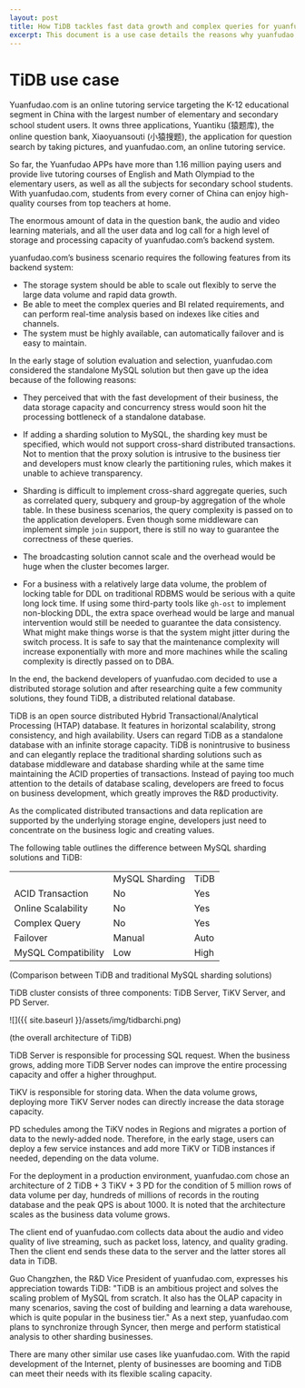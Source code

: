 ```yaml
---
layout: post
title: How TiDB tackles fast data growth and complex queries for yuanfudao.com
excerpt: This document is a use case details the reasons why yuanfudao.com chose TiDB as its backend database solution to tackle their fast data growth and complex queries.
---
```


# TiDB use case


Yuanfudao.com is an online tutoring service targeting the K-12 educational segment in China with the largest number of elementary and secondary school student users. It owns three applications, Yuantiku (猿题库), the online question bank, Xiaoyuansouti (小猿搜题), the application for question search by taking pictures, and yuanfudao.com, an online tutoring service.

So far, the Yuanfudao APPs have more than 1.16 million paying users and provide live tutoring courses of English and Math Olympiad to the elementary users, as well as all the subjects for secondary school students. With yuanfudao.com, students from every corner of China can enjoy high-quality courses from top teachers at home.

The enormous amount of data in the question bank, the audio and video learning materials, and all the user data and log call for a high level of storage and processing capacity of yuanfudao.com’s backend system.

yuanfudao.com’s business scenario requires the following features from its backend system:

+ The storage system should be able to scale out flexibly to serve the large data volume and rapid data growth.
+ Be able to meet the complex queries and BI related requirements, and can perform real-time analysis based on indexes like cities and channels.
+ The system must be highly available, can automatically failover and is easy to maintain.

In the early stage of solution evaluation and selection, yuanfudao.com considered the standalone MySQL solution but then gave up the idea because of the following reasons:

+ They perceived that with the fast development of their business, the data storage capacity and concurrency stress would soon hit the processing bottleneck of a standalone database. 

+ If adding a sharding solution to MySQL, the sharding key must be specified, which would not support cross-shard distributed transactions. Not to mention that the proxy solution is intrusive to the business tier and developers must know clearly the partitioning rules, which makes it unable to achieve transparency.

+ Sharding is difficult to implement cross-shard aggregate queries, such as correlated query, subquery and group-by aggregation of the whole table. In these business scenarios, the query complexity is passed on to the application developers. Even though some middleware can implement simple `join` support, there is still no way to guarantee the correctness of these queries. 

+ The broadcasting solution cannot scale and the overhead would be huge when the cluster becomes larger. 

+ For a business with a relatively large data volume, the problem of locking table for DDL on traditional RDBMS would be serious with a quite long lock time. If using some third-party tools like `gh-ost` to implement non-blocking DDL, the extra space overhead would be large and manual intervention would still be needed to guarantee the data consistency. What might make things worse is that the system might jitter during the switch process. It is safe to say that the maintenance complexity will increase exponentially with more and more machines while the scaling complexity is directly passed on to DBA. 

In the end, the backend developers of yuanfudao.com decided to use a distributed storage solution and after researching quite a few community solutions, they found TiDB, a distributed relational database.

TiDB is an open source distributed Hybrid Transactional/Analytical Processing (HTAP) database. It features in horizontal scalability, strong consistency, and high availability. Users can regard TiDB as a standalone database with an infinite storage capacity. TiDB is nonintrusive to business and can elegantly replace the traditional sharding solutions such as database middleware and database sharding while at the same time maintaining the ACID properties of transactions. Instead of paying too much attention to the details of database scaling, developers are freed to focus on business development, which greatly improves the R&D productivity. 

As the complicated distributed transactions and data replication are supported by the underlying storage engine, developers just need to concentrate on the business logic and creating values.

The following table outlines the difference between MySQL sharding solutions and TiDB:

<table>
  <tr>
    <td></td>
    <td>MySQL Sharding</td>
    <td>TiDB</td>
  </tr>
  <tr>
    <td>ACID Transaction</td>
    <td>No</td>
    <td>Yes</td>
  </tr>
  <tr>
    <td>Online Scalability</td>
    <td>No</td>
    <td>Yes</td>
  </tr>
  <tr>
    <td>Complex Query</td>
    <td>No</td>
    <td>Yes</td>
  </tr>
  <tr>
    <td>Failover</td>
    <td>Manual</td>
    <td>Auto</td>
  </tr>
  <tr>
    <td>MySQL Compatibility</td>
    <td>Low</td>
    <td>High</td>
  </tr>
</table>


(Comparison between TiDB and traditional MySQL sharding solutions)

TiDB cluster consists of three components: TiDB Server, TiKV Server, and PD Server.

![]({{ site.baseurl }}/assets/img/tidbarchi.png)

(the overall architecture of TiDB)

TiDB Server is responsible for processing SQL request. When the business grows, adding more TiDB Server nodes can improve the entire processing capacity and offer a higher throughput. 

TiKV is responsible for storing data. When the data volume grows, deploying more TiKV Server nodes can directly increase the data storage capacity. 

PD schedules among the TiKV nodes in Regions and migrates a portion of data to the newly-added node. Therefore, in the early stage, users can deploy a few service instances and add more TiKV or TiDB instances if needed, depending on the data volume.

For the deployment in a production environment, yuanfudao.com chose an architecture of 2 TiDB + 3 TiKV + 3 PD for the condition of 5 million rows of data volume per day, hundreds of millions of records in the routing database and the peak QPS is about 1000. It is noted that the architecture scales as the business data volume grows.

The client end of yuanfudao.com collects data about the audio and video quality of live streaming, such as packet loss, latency, and quality grading. Then the client end sends these data to the server and the latter stores all data in TiDB.

Guo Changzhen, the R&D Vice President of yuanfudao.com, expresses his appreciation towards TiDB: "TiDB is an ambitious project and solves the scaling problem of MySQL from scratch. It also has the OLAP capacity in many scenarios, saving the cost of building and learning a data warehouse, which is quite popular in the business tier." As a next step, yuanfudao.com plans to synchronize through Syncer, then merge and perform statistical analysis to other sharding businesses.

There are many other similar use cases like yuanfudao.com. With the rapid development of the Internet, plenty of businesses are booming and TiDB can meet their needs with its flexible scaling capacity.
